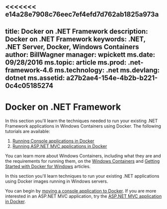 <<<<<<< e14a28e7908c76eec7ef4efd7d762ab1825a973a
---
title: Docker on .NET Framework
description: Docker on .NET Framework
keywords: .NET, .NET Server, Docker, Windows Containers
author: BillWagner
manager: wpickett
ms.date: 09/28/2016
ms.topic: article
ms.prod: .net-framework-4.6
ms.technology: .net
ms.devlang: dotnet
ms.assetid: a27b2ae4-154e-4b2b-b221-0c4c05185274
---

# Docker on .NET Framework

In this section you'll learn the techniques needed to run your existing .NET Framework applications in Windows Containers using Docker. The following tutorials are available:

1. [Running Console applications in Docker](console.md)
2. [Running ASP.NET MVC applications in Docker](aspnetmvc.md)

You can learn more about Windows Containers, including what they are and the requirements for running them, on the [Windows Containers](https://msdn.microsoft.com/en-us/virtualization/windowscontainers/about/about_overview) and [Getting Started with Docker for Windows](https://docs.docker.com/docker-for-windows/) articles. 

In this section you'll learn techniques to run your existing .NET
applications using Docker images running in Windows servers.

You can begin by [moving a console application to Docker](console.md).
If you are more interested in an ASP.NET MVC application, try the
[ASP.NET MVC application in Docker](aspnetmvc.md).